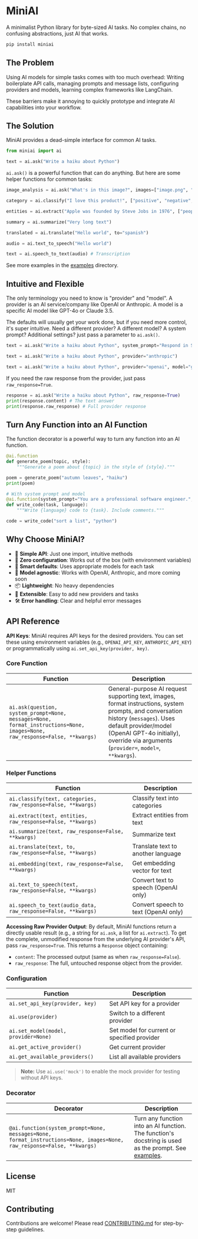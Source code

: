 # MiniAI 

A minimalist Python library for byte-sized AI tasks. No complex chains, no confusing abstractions, just AI that works.

```bash
pip install miniai
```

## The Problem

Using AI models for simple tasks comes with too much overhead: Writing boilerplate API calls, managing prompts and message lists, configuring providers and models, learning complex frameworks like LangChain.

These barriers make it annoying to quickly prototype and integrate AI capabilities into your workflow.

## The Solution

MiniAI provides a dead-simple interface for common AI tasks.

```python
from miniai import ai

text = ai.ask("Write a haiku about Python")
```

`ai.ask()` is a powerful function that can do anything. But here are some helper functions for common tasks:
```python
image_analysis = ai.ask("What's in this image?", images=["image.png", "https://example.com/image.png"])

category = ai.classify("I love this product!", ["positive", "negative", "neutral"])

entities = ai.extract("Apple was founded by Steve Jobs in 1976", ["people", "organizations", "dates"])

summary = ai.summarize("Very long text")

translated = ai.translate("Hello world", to="spanish")

audio = ai.text_to_speech("Hello world")

text = ai.speech_to_text(audio) # Transcription
```

See more examples in the [examples](examples) directory.

## Intuitive and Flexible

The only terminology you need to know is "provider" and "model". A provider is an AI service/company like OpenAI or Anthropic. A model is a specific AI model like GPT-4o or Claude 3.5.

The defaults will usually get your work done, but if you need more control, it's super intuitive. Need a different provider? A different model? A system prompt? Additional settings? just pass a parameter to `ai.ask()`.

```python
text = ai.ask("Write a haiku about Python", system_prompt="Respond in Spanish") # uses gpt-4o from openai by default

text = ai.ask("Write a haiku about Python", provider="anthropic")

text = ai.ask("Write a haiku about Python", provider="openai", model="gpt-3.5-turbo", temperature=0.5, max_tokens=100)
```

If you need the raw response from the provider, just pass `raw_response=True`.
```python
response = ai.ask("Write a haiku about Python", raw_response=True)
print(response.content) # The text answer
print(response.raw_response) # Full provider response
```

## Turn Any Function into an AI Function

The function decorator is a powerful way to turn any function into an AI function.

```python
@ai.function
def generate_poem(topic, style):
    """Generate a poem about {topic} in the style of {style}."""

poem = generate_poem("autumn leaves", "haiku")
print(poem)

# With system prompt and model
@ai.function(system_prompt="You are a professional software engineer.", model="gpt-4o-mini")
def write_code(task, language):
    """Write {language} code to {task}. Include comments."""

code = write_code("sort a list", "python")
```

## Why Choose MiniAI?

- 🚀 **Simple API**: Just one import, intuitive methods
- 🔧 **Zero configuration**: Works out of the box (with environment variables)
- 🧠 **Smart defaults**: Uses appropriate models for each task
- 🔄 **Model agnostic**: Works with OpenAI, Anthropic, and more coming soon
- 📦 **Lightweight**: No heavy dependencies
- 🧩 **Extensible**: Easy to add new providers and tasks
- 🛠️ **Error handling**: Clear and helpful error messages

## API Reference

**API Keys**: MiniAI requires API keys for the desired providers. You can set these using environment variables (e.g., `OPENAI_API_KEY`, `ANTHROPIC_API_KEY`) or programmatically using `ai.set_api_key(provider, key)`.

### Core Function

| Function | Description |
|----------|-------------|
| `ai.ask(question, system_prompt=None, messages=None, format_instructions=None, images=None, raw_response=False, **kwargs)` | General-purpose AI request supporting text, images, format instructions, system prompts, and conversation history (`messages`). Uses default provider/model (OpenAI GPT-4o initially), override via arguments (`provider=`, `model=`, `**kwargs`). |

### Helper Functions

| Function | Description |
|----------|-------------|
| `ai.classify(text, categories, raw_response=False, **kwargs)` | Classify text into categories |
| `ai.extract(text, entities, raw_response=False, **kwargs)` | Extract entities from text |
| `ai.summarize(text, raw_response=False, **kwargs)` | Summarize text |
| `ai.translate(text, to, raw_response=False, **kwargs)` | Translate text to another language |
| `ai.embedding(text, raw_response=False, **kwargs)` | Get embedding vector for text |
| `ai.text_to_speech(text, raw_response=False, **kwargs)` | Convert text to speech (OpenAI only) |
| `ai.speech_to_text(audio_data, raw_response=False, **kwargs)` | Convert speech to text (OpenAI only) |

**Accessing Raw Provider Output**: By default, MiniAI functions return a directly usable result (e.g., a string for `ai.ask`, a list for `ai.extract`). To get the complete, unmodified response from the underlying AI provider's API, pass `raw_response=True`. This returns a `Response` object containing:
- `content`: The processed output (same as when `raw_response=False`).
- `raw_response`: The full, untouched response object from the provider.

### Configuration

| Function | Description |
|----------|-------------|
| `ai.set_api_key(provider, key)` | Set API key for a provider |
| `ai.use(provider)` | Switch to a different provider |
| `ai.set_model(model, provider=None)` | Set model for current or specified provider |
| `ai.get_active_provider()` | Get current provider |
| `ai.get_available_providers()` | List all available providers |

> **Note:** Use `ai.use('mock')` to enable the mock provider for testing without API keys.

### Decorator

| Decorator | Description |
|-----------|-------------|
| `@ai.function(system_prompt=None, messages=None, format_instructions=None, images=None, raw_response=False, **kwargs)` | Turn any function into an AI function. The function's docstring is used as the prompt. See [examples](examples/decorator_examples.ipynb). |

## License

MIT

## Contributing

Contributions are welcome! Please read [CONTRIBUTING.md](CONTRIBUTING.md) for step-by-step guidelines.
